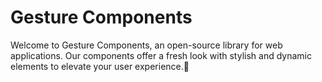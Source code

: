 # Gesture Components
Welcome to Gesture Components, an open-source library for web applications. Our components offer a fresh look with stylish and dynamic elements to elevate your user experience.🚀
